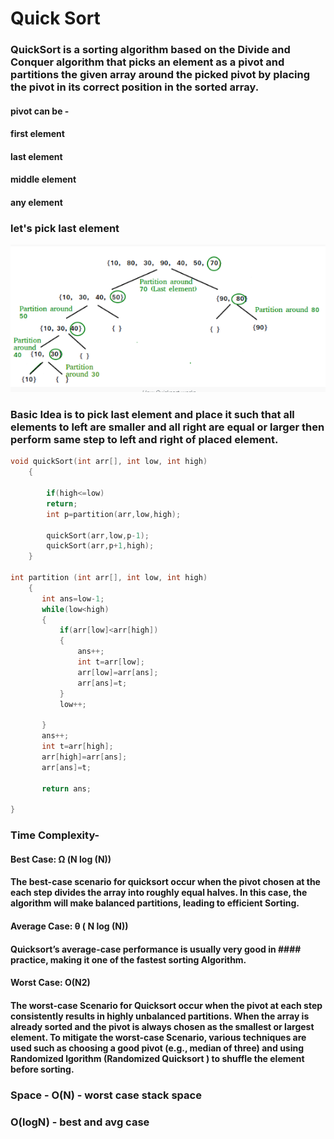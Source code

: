 
# Quick Sort

### QuickSort is a sorting algorithm based on the Divide and Conquer algorithm that picks an element as a pivot and partitions the given array around the picked pivot by placing the pivot in its correct position in the sorted array.

#### pivot can be -
#### first element
#### last element
#### middle element
#### any element

### let's pick last element 

![Alt text](image1.png)

### Basic Idea is to pick last element and place it such that all elements to left are smaller and all right are equal or larger then perform same step to left and right of placed element.


```C++
void quickSort(int arr[], int low, int high)
    {
       
        if(high<=low)
        return;
        int p=partition(arr,low,high);
        
        quickSort(arr,low,p-1);
        quickSort(arr,p+1,high);
    }
    
int partition (int arr[], int low, int high)
    {
       int ans=low-1;
       while(low<high)
       {
           if(arr[low]<arr[high])
           {
               ans++;
               int t=arr[low];
               arr[low]=arr[ans];
               arr[ans]=t;
           }
           low++;
           
       }
       ans++;
       int t=arr[high];
       arr[high]=arr[ans];
       arr[ans]=t;
       
       return ans;
       
}


```



### Time Complexity-
#### Best Case: Ω (N log (N))
#### The best-case scenario for quicksort occur  when the pivot chosen at the each step divides the array into roughly equal halves. In this case, the algorithm will make balanced partitions, leading to efficient Sorting.

#### Average Case: θ ( N log (N))
#### Quicksort’s average-case performance is usually very good in #### practice, making it one of the fastest sorting Algorithm.

#### Worst Case: O(N2)
#### The worst-case Scenario for Quicksort occur when the pivot at each step consistently results in highly unbalanced partitions. When the array is already sorted and the pivot is always chosen as the smallest or largest element. To mitigate the worst-case Scenario, various   techniques are used such as choosing a good pivot  (e.g., median of three) and using Randomized  lgorithm (Randomized Quicksort ) to shuffle  the element before sorting.


### Space - O(N) - worst case stack space
### O(logN) - best and avg case
